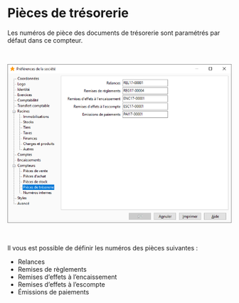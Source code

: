 # Pièces de trésorerie



Les numéros de pièce des documents de trésorerie sont paramétrés par défaut dans ce compteur.


 


![](../../assets/images/PreferencesSociete/2-8/OngletCompteursPiecesTresorerie.png)


 


Il vous est possible de définir les numéros des pièces suivantes :


* Relances
* Remises de règlements
* Remises d’effets à l’encaissement
* Remises d’effets à l’escompte
* Émissions de paiements


